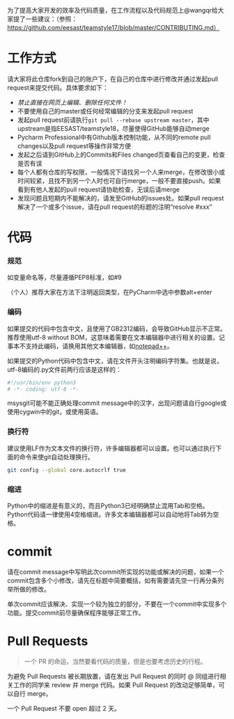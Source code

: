 为了提高大家开发的效率及代码质量，在工作流程以及代码规范上@wangqr给大家提了一些建议：（参照：https://github.com/eesast/teamstyle17/blob/master/CONTRIBUTING.md）
# 工作方式

请大家将此仓库fork到自己的账户下，在自己的仓库中进行修改并通过发起pull request来提交代码。具体要求如下：

* *禁止直接在网页上编辑、删除任何文件！*
* 不要使用自己的master或任何经常编辑的分支来发起pull request
* 发起pull request前请执行`git pull --rebase upstream master`，其中upstream是指EESAST/teamstyle18，尽量使得GitHub能够自动merge
* Pycharm Professional中有Github版本控制功能，从不同的remote pull changes以及pull request等操作非常方便
* 发起之后请到GitHub上的Commits和Files changed页查看自己的变更，检查是否有误
* 每个人都有仓库的写权限，一般情况下请找另一个人来merge，在修改很小或时间较紧，且找不到另一个人时也可自行merge，一般不要直接push。如果看到有他人发起的pull request请协助检查，无误后请merge
* 发现问题且短期内不能解决的，请发至GitHub的issues处。如果pull request解决了一个或多个issue，请在pull request的标题的注明“resolve #xxx”

# 代码
### 规范

如变量命名等，尽量遵循PEP8标准，如#9

（个人）推荐大家在方法下注明返回类型，在PyCharm中选中参数alt+enter

### 编码

如果提交的代码中包含中文，且使用了GB2312编码，会导致GitHub显示不正常。推荐使用utf-8 without BOM，这意味着需要在文本编辑器中进行相关的设置。记事本不支持此编码，请换用其他文本编辑器，如[notepad++](https://notepad-plus-plus.org/)。

如果提交的Python代码中包含中文，请在文件开头注明编码字符集。也就是说，utf-8编码的.py文件前两行应该是这样的：
```python
#!/usr/bin/env python3
# -*- coding: utf-8 -*-
```

msysgit可能不能正确处理commit message中的汉字，出现问题请自行google或使用cygwin中的git，或使用英语。

### 换行符

建议使用LF作为文本文件的换行符，许多编辑器都可以设置。也可以通过执行下面的命令来使git自动处理换行。
```sh
git config --global core.autocrlf true
```

### 缩进

Python中的缩进是有意义的，而且Python3已经明确禁止混用Tab和空格。Python代码请一律使用4空格缩进。许多文本编辑器都可以自动地将Tab转为空格。

# commit

请在commit message中写明此次commit所实现的功能或解决的问题，如果一个commit包含多个小修改，请先在标题中简要概括，如有需要请先空一行再分条列举所做的修改。

单次commit应该解决、实现一个较为独立的部分，不要在一个commit中实现多个功能。提交commit前尽量确保程序能够正常工作。

# Pull Requests

> 一个 PR 的命运，当然要看代码的质量，但是也要考虑历史的行程。

为避免 Pull Requests 被长期放置，请在发出 Pull Request 的同时 @ 同组进行相关工作的同学来 review 并 merge 代码。如果 Pull Request 的改动足够简单，可以自行 merge。

一个 Pull Request 不要 open 超过 2 天。
